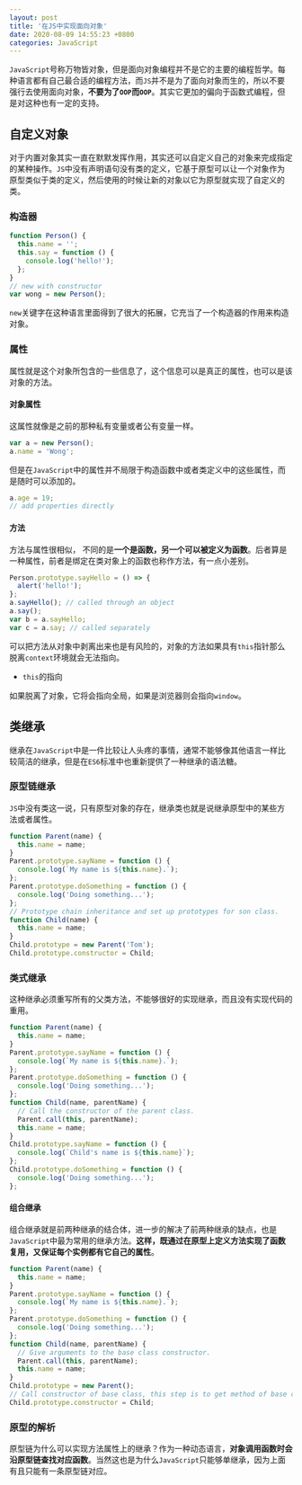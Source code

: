 ```yaml
---
layout: post
title: '在JS中实现面向对象'
date: 2020-08-09 14:55:23 +0800
categories: JavaScript
---
```


`JavaScript`号称万物皆对象，但是面向对象编程并不是它的主要的编程哲学。每种语言都有自己最合适的编程方法，而`JS`并不是为了面向对象而生的，所以不要强行去使用面向对象，**不要为了`OOP`而`OOP`**。其实它更加的偏向于函数式编程，但是对这种也有一定的支持。

## 自定义对象

对于内置对象其实一直在默默发挥作用，其实还可以自定义自己的对象来完成指定的某种操作。`JS`中没有声明语句没有类的定义，它基于原型可以让一个对象作为原型类似于类的定义，然后使用的时候让新的对象以它为原型就实现了自定义的类。

### 构造器

```javascript
function Person() {
  this.name = '';
  this.say = function () {
    console.log('hello!');
  };
}
// new with constructor
var wong = new Person();
```

`new`关键字在这种语言里面得到了很大的拓展，它充当了一个构造器的作用来构造对象。

### 属性

属性就是这个对象所包含的一些信息了，这个信息可以是真正的属性，也可以是该对象的方法。

#### 对象属性

这属性就像是之前的那种私有变量或者公有变量一样。

```javascript
var a = new Person();
a.name = 'Wong';
```

但是在`JavaScript`中的属性并不局限于构造函数中或者类定义中的这些属性，而是随时可以添加的。

```javascript
a.age = 19;
// add properties directly
```

#### 方法

方法与属性很相似， 不同的是**一个是函数，另一个可以被定义为函数**。后者算是一种属性，前者是绑定在类对象上的函数也称作方法，有一点小差别。

```javascript
Person.prototype.sayHello = () => {
  alert('hello!');
};
a.sayHello(); // called through an object
a.say();
var b = a.sayHello;
var c = a.say; // called separately
```

可以把方法从对象中剥离出来也是有风险的，对象的方法如果具有`this`指针那么脱离`context`环境就会无法指向。

- `this`的指向

如果脱离了对象，它将会指向全局，如果是浏览器则会指向`window`。

## 类继承

继承在`JavaScript`中是一件比较让人头疼的事情，通常不能够像其他语言一样比较简洁的继承，但是在`ES6`标准中也重新提供了一种继承的语法糖。

### 原型链继承

`JS`中没有类这一说，只有原型对象的存在，继承类也就是说继承原型中的某些方法或者属性。

```javascript
function Parent(name) {
  this.name = name;
}
Parent.prototype.sayName = function () {
  console.log(`My name is ${this.name}.`);
};
Parent.prototype.doSomething = function () {
  console.log('Doing something...');
};
// Prototype chain inheritance and set up prototypes for son class.
function Child(name) {
  this.name = name;
}
Child.prototype = new Parent('Tom');
Child.prototype.constructor = Child;
```

### 类式继承

这种继承必须重写所有的父类方法，不能够很好的实现继承，而且没有实现代码的重用。

```javascript
function Parent(name) {
  this.name = name;
}
Parent.prototype.sayName = function () {
  console.log(`My name is ${this.name}.`);
};
Parent.prototype.doSomething = function () {
  console.log('Doing something...');
};
function Child(name, parentName) {
  // Call the constructor of the parent class.
  Parent.call(this, parentName);
  this.name = name;
}
Child.prototype.sayName = function () {
  console.log(`Child's name is ${this.name}`);
};
Child.prototype.doSomething = function () {
  console.log('Doing something...');
};
```

#### 组合继承

组合继承就是前两种继承的结合体，进一步的解决了前两种继承的缺点，也是`JavaScript`中最为常用的继承方法。**这样，既通过在原型上定义方法实现了函数复用，又保证每个实例都有它自己的属性**。

```javascript
function Parent(name) {
  this.name = name;
}
Parent.prototype.sayName = function () {
  console.log(`My name is ${this.name}.`);
};
Parent.prototype.doSomething = function () {
  console.log('Doing something...');
};
function Child(name, parentName) {
  // Give arguments to the base class constructor.
  Parent.call(this, parentName);
  this.name = name;
}
Child.prototype = new Parent();
// Call constructor of base class, this step is to get method of base class.
Child.prototype.constructor = Child;
```

### 原型的解析

原型链为什么可以实现方法属性上的继承？作为一种动态语言，**对象调用函数时会沿原型链查找对应函数**。当然这也是为什么`JavaScript`只能够单继承，因为上面有且只能有一条原型链对应。
